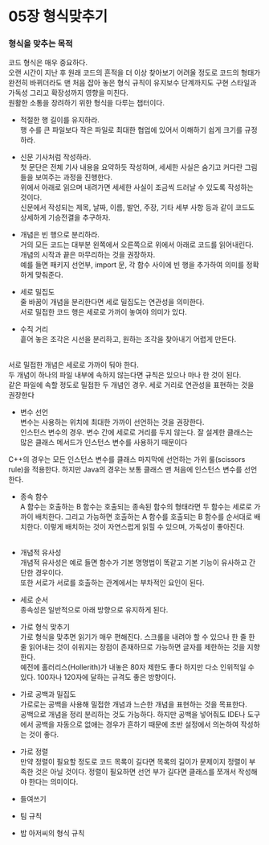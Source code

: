 # 05장 형식맞추기

### 형식을 맞추는 목적
코드 형식은 매우 중요하다.<br/>
오랜 시간이 지난 후 원래 코드의 흔적을 더 이상 찾아보기 어려울 정도로 코드의 형태가 완전히 바뀌더라도 맨 처음 잡아 놓은 형식 규칙이 유지보수 단계까지도 구현 스타일과 가독성 그리고 확장성까지 영향을 미친다.<br/>
원활한 소통을 장려하기 위한 형식을 다루는 챕터이다.<br/>


- 적절한 행 길이를 유지하라.<br/>
행 수를 큰 파일보다 작은 파일로 최대한 협업에 있어서 이해하기 쉽게 크기를 규정하라.<br/>


- 신문 기사처럼 작성하라.<br/>
첫 문단은 전체 기사 내용을 요약하듯 작성하며, 세세한 사실은 숨기고 커다란 그림들을 보여주는 과정을 진행한다.<br/>
위에서 아래로 읽으며 내려가면 세세한 사실이 조금씩 드러날 수 있도록 작성하는 것이다.<br/>
신문에서 작성되는 제목, 날짜, 이름, 발언, 주장, 기타 세부 사항 등과 같이 코드도 상세하게 기승전결을 추구하자.<br/>


- 개념은 빈 행으로 분리하라.<br/>
거의 모든 코드는 대부분 왼쪽에서 오른쪽으로 위에서 아래로 코드를 읽어내린다.<br/>
개념의 시작과 끝은 마무리하는 것을 권장하자.<br/>
예를 들면 패키지 선언부, import 문, 각 함수 사이에 빈 행을 추가하여 의미를 정확하게 맞춰준다.<br/>


- 세로 밀집도<br/>
줄 바꿈이 개념을 분리한다면 세로 밀집도는 연관성을 의미한다.<br/>
서로 밀접한 코드 행은 세로로 가까이 놓여야 의미가 있다.<br/>


- 수직 거리<br/>
흩어 놓은 조각은 시선을 분리하고, 원하는 조각을 찾아내기 어렵게 만든다.<br/><br/>

서로 밀접한 개념은 세로로 가까이 둬야 한다.<br/>
두 개념이 하나의 파일 내부에 속하지 않는다면 규칙은 있으나 마나 한 것이 된다.<br/>
같은 파일에 속할 정도로 밀접한 두 개념인 경우. 세로 거리로 연관성을 표현하는 것을 권장한다<br/>


- 변수 선언<br/>
변수는 사용하는 위치에 최대한 가까이 선언하는 것을 권장한다.<br/>
인스턴스 변수의 경우. 변수 간에 세로로 거리를 두지 않는다. 잘 설계한 클래스는 많은 클래스 메서드가 인스턴스 변수를 사용하기 때문이다<br/>

C++의 경우는 모든 인스턴스 변수를 클래스 마지막에 선언하는 가위 룰(scissors rule)을 적용한다. 하지만 Java의 경우는 보통 클래스 맨 처음에 인스턴스 변수를 선언한다.<br/>

- 종속 함수<br/>
A 함수는 호출하는 B 함수는 호출되는 종속된 함수의 형태라면 두 함수는 세로로 가까이 배치한다.
그리고 가능하면 호출하는 A 함수를 호출되는 B 함수를 순서대로 배치한다. 이렇게 배치하는 것이 자연스럽게 읽힐 수 있으며, 가독성이 좋아진다.<br/><br/>

- 개념적 유사성<br/>
개념적 유사성은 예로 들면 함수가 기본 명명법이 똑같고 기본 기능이 유사하고 간단한 경우이다.<br/>
또한 서로가 서로를 호출하는 관계에서는 부차적인 요인이 된다.

- 세로 순서<br/>
종속성은 일반적으로 아래 방향으로 유지하게 된다.<br/>

- 가로 형식 맞추기<br/>
가로 형식을 맞추면 읽기가 매우 편해진다. 스크롤을 내려야 할 수 있으나 한 줄 한 줄 읽어내는 것이 쉬워지는 장점이 존재하므로 가능하면 글자를 제한하는 것을 지향한다.<br/>
예전에 홀러리스(Hollerith)가 내놓은 80자 제한도 좋다 하지만 다소 인위적일 수 있다. 100자나 120자에 달하는 규격도 좋은 방향이다.<br/>


- 가로 공백과 밀집도<br/>
가로로는 공백을 사용해 밀접한 개념과 느슨한 개념을 표현하는 것을 목표한다.<br/>
공백으로 개념을 정리 분리하는 것도 가능하다. 하지만 공백을 넣어줘도 IDE나 도구에서 공백을 자동으로 없애는 경우가 흔하기 때문에 초반 설정에서 의논하여 작성하는 것이 좋다.<br/>


- 가로 정렬<br/>
만약 정렬이 필요할 정도로 코드 목록이 길다면 목록의 길이가 문제이지 정렬이 부족한 것은 아닐 것이다. 정렬이 필요하면 선언 부가 길다면 클래스를 쪼개서 작성해야 한다는 의미이다.<br/>


- 들여쓰기<br/>



- 팀 규칙<br/>



- 밥 아저씨의 형식 규칙<br/>



